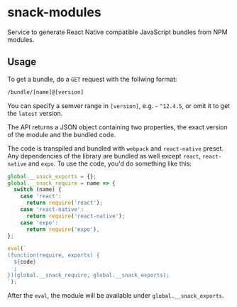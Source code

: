 # snack-modules

Service to generate React Native compatible JavaScript bundles from NPM modules.

## Usage

To get a bundle, do a `GET` request with the follwing format:

```sh
/bundle/[name]@[version]
```

You can specify a semver range in `[version]`, e.g. - `^12.4.5`, or omit it to get the `latest` version.

The API returns a JSON object containing two properties, the exact version of the module and the bundled code.

The code is transpiled and bundled with `webpack` and `react-native` preset. Any dependencies of the library are bundled as well except `react`, `react-native` and `expo`. To use the code, you'd do something like this:

```js
global.__snack_exports = {};
global.__snack_require = name => {
  switch (name) {
    case 'react':
      return require('react');
    case 'react-native':
      return require('react-native');
    case 'expo':
      return require('expo'),
};

eval(`
(function(require, exports) {
  ${code}
  ;
})(global.__snack_require, global.__snack_exports);
`);
```

After the `eval`, the module will be available under `global.__snack_exports`.
